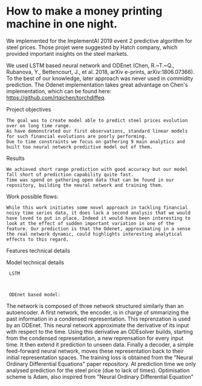 # How to make a money printing machine in one night.

We implemented for the ImplementAI 2019 event 2 predictive algorithm for steel prices.
Those projet were suggested by Hatch company, which provided important insights on the steel markets.

We used LSTM based neural network and ODEnet (Chen, R.~T.~Q., Rubanova, Y., Bettencourt, J., et al. 2018, arXiv e-prints, arXiv:1806.07366). To the best of our knowledge, later approach was never used in commidity prediction.
The Odenet implementation takes great advantage on Chen's implementation, which can be found here: https://github.com/rtqichen/torchdiffeq.

Project objectives
  
    The goal was to create model able to predict steel prices evolution over on long time range.
    As have demonstrated our first observations, standard linear models for such financial evolutions are poorly performing.
    Due to time constraints we focus on gathering 9 main analytics and built too neural network predictive model out of them.
    
Results
    
    We achieved short range prediction with good accuracy but our model fall short of prediction capability quite fast.
    Time was spend on gathering open data that can be found in our repository, building the neural network and training them.
    
Work possible flows:

    While this work initiates some novel approach in tackling financial noisy time series data, it does lack a second analysis that we would have loved to put in place. Indeed it would have been interesting to look at the effect of sudden important variation in one of the feature. Our prediction is that the Odenet, approximating in a sense the real network dynamic, could highlights interesting analytical effects to this regard. 
    
Features technical details


Model technical details
     
     LSTM
     
     
     
     ODEnet based model:
The network is composed of three network structured similarly than an autoencoder.
A first network, the encoder, is in charge of smmarizing the past information in a condensed representation.
This reprenzation is used by an ODEnet. This neural network approximate the derivative of its input with respect to the time. Using this derivative an ODEsolver builds, starting from the condensed representation, a new reprensation for every input time. It then extend it prediction to unseen data. Finally a decoder, a simple feed-forward neural network, moves these representation back to their initial representation spaces.
The training loss is obtained from the "Neural Ordinary Differential Equations" paper repository. At prediction time we only analysed prediction for the steel price (due to lack of times).
Optimisation scheme is Adam, also inspired from "Neural Ordinary Differential Equation"
   









